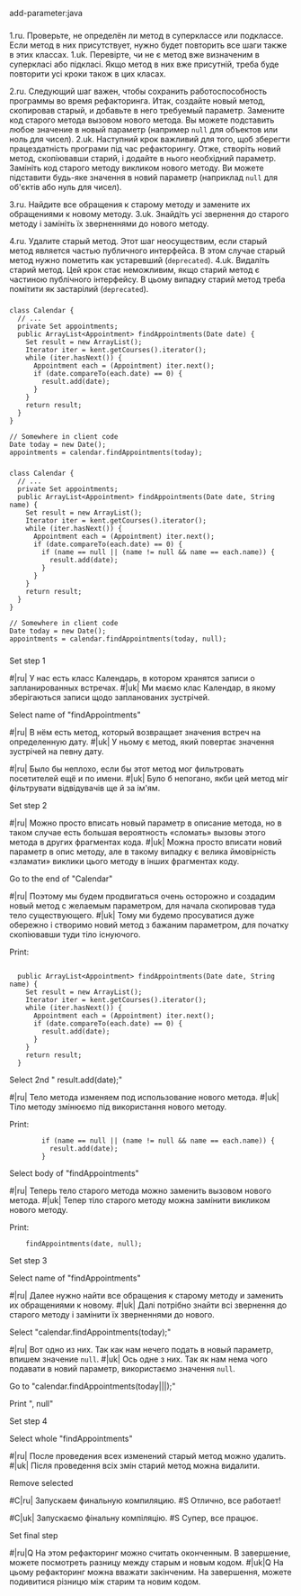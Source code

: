 add-parameter:java

###

1.ru. Проверьте, не определён ли метод в суперклассе или подклассе. Если метод в них присутствует, нужно будет повторить все шаги также в этих классах.
1.uk. Перевірте, чи не є метод вже визначеним в суперкласі або підкласі. Якщо метод в них вже присутній, треба буде повторити усі кроки також в цих класах.

2.ru. Следующий шаг важен, чтобы сохранить работоспособность программы во время рефакторинга. Итак, создайте новый метод, скопировав старый, и добавьте в него требуемый параметр. Замените код старого метода вызовом нового метода. Вы можете подставить любое значение в новый параметр (например <code>null</code> для объектов или ноль для чисел).
2.uk. Наступний крок важливий для того, щоб зберегти працездатність програми під час рефакторингу. Отже, створіть новий метод, скопіювавши старий, і додайте в нього необхідний параметр. Замініть код старого методу викликом нового методу. Ви можете підставити будь-яке значення в новий параметр (наприклад <code>null</code> для об'єктів або нуль для чисел).

3.ru. Найдите все обращения к старому методу и замените их обращениями к новому методу.
3.uk. Знайдіть усі звернення до старого методу і замініть їх зверненнями до нового методу.

4.ru. Удалите старый метод. Этот шаг неосуществим, если старый метод является частью публичного интерфейса. В этом случае старый метод нужно пометить как устаревший (<code>deprecated</code>).
4.uk. Видаліть старий метод. Цей крок стає неможливим, якщо старий метод є частиною публічного інтерфейсу. В цьому випадку старий метод треба помітити як застарілий (<code>deprecated</code>).



###

```
class Calendar {
  // ...
  private Set appointments;
  public ArrayList<Appointment> findAppointments(Date date) {
    Set result = new ArrayList();
    Iterator iter = kent.getCourses().iterator();
    while (iter.hasNext()) {
      Appointment each = (Appointment) iter.next();
      if (date.compareTo(each.date) == 0) {
        result.add(date);
      }
    }
    return result;
  }
}

// Somewhere in client code
Date today = new Date();
appointments = calendar.findAppointments(today);
```

###

```
class Calendar {
  // ...
  private Set appointments;
  public ArrayList<Appointment> findAppointments(Date date, String name) {
    Set result = new ArrayList();
    Iterator iter = kent.getCourses().iterator();
    while (iter.hasNext()) {
      Appointment each = (Appointment) iter.next();
      if (date.compareTo(each.date) == 0) {
        if (name == null || (name != null && name == each.name)) {
          result.add(date);
        }
      }
    }
    return result;
  }
}

// Somewhere in client code
Date today = new Date();
appointments = calendar.findAppointments(today, null);
```

###

Set step 1

#|ru| У нас есть класс Календарь, в котором хранятся записи о запланированных встречах.
#|uk| Ми маємо клас Календар, в якому зберігаються записи щодо запланованих зустрічей.

Select name of "findAppointments"

#|ru| В нём есть метод, который возвращает значения встреч на определенную дату.
#|uk| У ньому є метод, який повертає значення зустрічей на певну дату.

#|ru| Было бы неплохо, если бы этот метод мог фильтровать посетителей ещё и по имени.
#|uk| Було б непогано, якби цей метод міг фільтрувати відвідувачів ще й за ім'ям.

Set step 2

#|ru| Можно просто вписать новый параметр в описание метода, но в таком случае есть большая вероятность «сломать» вызовы этого метода в других фрагментах кода.
#|uk| Можна просто вписати новий параметр в опис методу, але в такому випадку є велика ймовірність «зламати» виклики цього методу в інших фрагментах коду.

Go to the end of "Calendar"

#|ru| Поэтому мы будем продвигаться очень осторожно и создадим новый метод с желаемым параметром, для начала скопировав туда тело существующего.
#|uk| Тому ми будемо просуватися дуже обережно і створимо новий метод з бажаним параметром, для початку скопіювавши туди тіло існуючого.

Print:
```

  public ArrayList<Appointment> findAppointments(Date date, String name) {
    Set result = new ArrayList();
    Iterator iter = kent.getCourses().iterator();
    while (iter.hasNext()) {
      Appointment each = (Appointment) iter.next();
      if (date.compareTo(each.date) == 0) {
        result.add(date);
      }
    }
    return result;
  }
```

Select 2nd "        result.add(date);"

#|ru| Тело метода изменяем под использование нового метода.
#|uk| Тіло методу змінюємо під використання нового методу.

Print:
```
        if (name == null || (name != null && name == each.name)) {
          result.add(date);
        }
```

Select body of "findAppointments"

#|ru| Теперь тело старого метода можно заменить вызовом нового метода.
#|uk| Тепер тіло старого методу можна замінити викликом нового методу.

Print:
```
    findAppointments(date, null);
```

Set step 3

Select name of "findAppointments"

#|ru| Далее нужно найти все обращения к старому методу и заменить их обращениями к новому.
#|uk| Далі потрібно знайти всі звернення до старого методу і замінити їх зверненнями до нового.

Select "calendar.findAppointments(today);"

#|ru| Вот одно из них. Так как нам нечего подать в новый параметр, впишем значение <code>null</code>.
#|uk| Ось одне з них. Так як нам нема чого подавати в новий параметр, використаємо значення <code>null</code>.

Go to "calendar.findAppointments(today|||);"

Print ", null"

Set step 4

Select whole "findAppointments"

#|ru| После проведения всех изменений старый метод можно удалить.
#|uk| Після проведення всіх змін старий метод можна видалити.

Remove selected

#C|ru| Запускаем финальную компиляцию.
#S Отлично, все работает!

#C|uk| Запускаємо фінальну компіляцію.
#S Супер, все працює.

Set final step

#|ru|Q На этом рефакторинг можно считать оконченным. В завершение, можете посмотреть разницу между старым и новым кодом.
#|uk|Q На цьому рефакторинг можна вважати закінченим. На завершення, можете подивитися різницю між старим та новим кодом.
